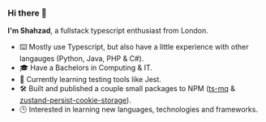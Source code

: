 ### Hi there 👋

**I'm Shahzad**, a fullstack typescript enthusiast from London.

- ⌨️ Mostly use Typescript, but also have a little experience with other langauges (Python, Java, PHP & C#).
- 🎓 Have a Bachelors in Computing & IT.
- 🏫 Currently learning testing tools like Jest.
- 🛠️ Built and published a couple small packages to NPM ([ts-mq](https://github.com/shahzadq/ts-mq) & [zustand-persist-cookie-storage](https://github.com/shahzadq/zustand-persist-cookie-storage)).
- 🕒 Interested in learning new languages, technologies and frameworks.
